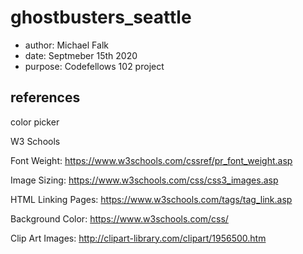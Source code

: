 # ghostbusters_seattle

- author: Michael Falk
- date: Septmeber 15th 2020
- purpose: Codefellows 102 project

## references
color picker

W3 Schools

Font Weight: 
https://www.w3schools.com/cssref/pr_font_weight.asp

Image Sizing:
https://www.w3schools.com/css/css3_images.asp

HTML Linking Pages:
https://www.w3schools.com/tags/tag_link.asp

Background Color:
https://www.w3schools.com/css/


Clip Art Images:
http://clipart-library.com/clipart/1956500.htm


